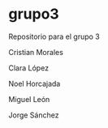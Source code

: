 # grupo3
Repositorio para el grupo 3

Cristian Morales

Clara López

Noel Horcajada

Miguel León

Jorge Sánchez

